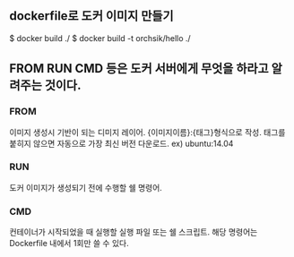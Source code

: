 ## dockerfile로 도커 이미지 만들기

$ docker build ./
$ docker build -t orchsik/hello ./

## FROM RUN CMD 등은 도커 서버에게 무엇을 하라고 알려주는 것이다.

### FROM

이미지 생성시 기반이 되는 디미지 레이어.
{이미지이름}:{태그}형식으로 작성.
태그를 붙히지 않으면 자동으로 가장 최신 버전 다운로드.
ex) ubuntu:14.04

### RUN

도커 이미지가 생성되기 전에 수행할 쉘 명령어.

### CMD

컨테이너가 시작되었을 때 실행할 실행 파일 또는 쉘 스크립트.
해당 명령어는 Dockerfile 내에서 1회만 쓸 수 있다.
